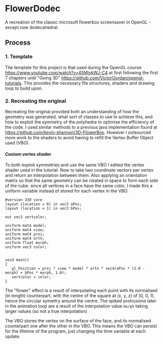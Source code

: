 # FlowerDodec

A recreation of the classic microsoft flowerbox screensaver in OpenGL - except now dodecahedral. 

## Process

### 1. Template

The template for this project is that used during the OpenGL course: https://www.youtube.com/watch?v=45MIykWJ-C4 at first following the first 7 chapters until "Going 3D" https://github.com/VictorGordan/opengl-tutorials. This provides the necessary file structures, shaders and drawing loop to build upon.

### 2. Recreating the original

Recreating the original provided both an understanding of how the geometry was generated, what sort of classes to use to achieve this, and how to exploit the symmetry of the polyhedra to optimise the efficiency of the code. I used similar methods to a previous java implementation found at https://github.com/kevin-shannon/3D-FlowerBox. However I outsourced more work to the shaders to avoid having to refill the Vertex Buffer Object used (VBO).

#### Custom vertex shader

To both exploit symmetries and use the same VBO I edited the vertex shader used in the tutorial. Now to take two coordinate vectors per vertex and return an interpolation between them. Also applying an orientation matrix so that the same geometry can be rotated in space to form each side of the cube. since all vertices in a face have the same color, I made this a uniform variable instead of stored for each vertex in the VBO.

```
#version 330 core
layout (location = 0) in vec3 aPos;
layout (location = 1) in vec3 bPos;

out vec3 vertcolor;

uniform mat4 model;
uniform mat4 view;
uniform mat4 proj;
uniform mat4 ortn;
uniform float morph;
uniform vec3 color;


void main()
{
   gl_Position = proj * view * model * ortn * vec4(aPos * (1.0 - morph) + bPos * morph, 1.0);
   vertcolor = color;
}
```

The "flower" effect is a result of interpolating each point with its normalised (in length) counterpart, with the centre of the square at (x, y, z) of (0, 0, 1), hence the circular symettry around the centre. The spiked protrusions later in the animation loop are a result of the interpolation value `morph` taking larger values (so not a true interpolation)

The VBO stores the vertex on the surface of the face, and its normalised counterpart one after the other in the VBO. This means the VBO can persist for the lifetime of the program, just changing the time variable at each update.

